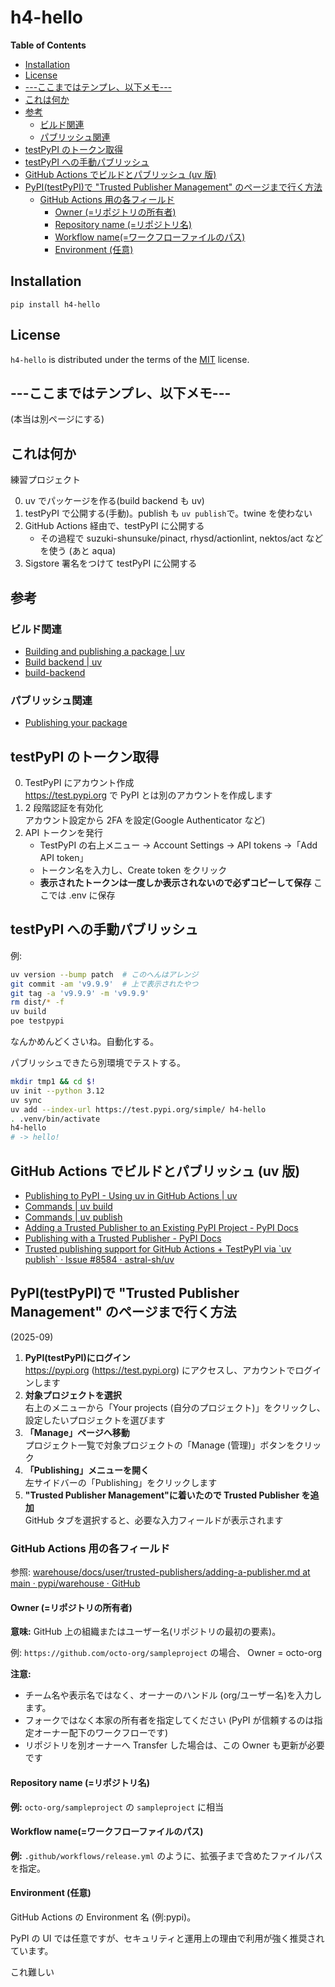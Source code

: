 # h4-hello

**Table of Contents**

- [Installation](#installation)
- [License](#license)
- [---ここまではテンプレ、以下メモ---](#---ここまではテンプレ以下メモ---)
- [これは何か](#これは何か)
- [参考](#参考)
  - [ビルド関連](#ビルド関連)
  - [パブリッシュ関連](#パブリッシュ関連)
- [testPyPI のトークン取得](#testpypi-のトークン取得)
- [testPyPI への手動パブリッシュ](#testpypi-への手動パブリッシュ)
- [GitHub Actions でビルドとパブリッシュ (uv 版)](#github-actions-でビルドとパブリッシュ-uv-版)
- [PyPI(testPyPI)で "Trusted Publisher Management" のページまで行く方法](#pypitestpypiで-trusted-publisher-management-のページまで行く方法)
  - [GitHub Actions 用の各フィールド](#github-actions-用の各フィールド)
    - [Owner (=リポジトリの所有者)](#owner-リポジトリの所有者)
    - [Repository name (=リポジトリ名)](#repository-name-リポジトリ名)
    - [Workflow name(=ワークフローファイルのパス)](#workflow-nameワークフローファイルのパス)
    - [Environment (任意)](#environment-任意)

## Installation

```console
pip install h4-hello
```

## License

`h4-hello` is distributed under the terms of the [MIT](https://spdx.org/licenses/MIT.html) license.

## ---ここまではテンプレ、以下メモ---

(本当は別ページにする)

## これは何か

練習プロジェクト

0. uv でパッケージを作る(build backend も uv)
1. testPyPI で公開する(手動)。publish も `uv publish`で。twine を使わない
2. GitHub Actions 経由で、testPyPI に公開する
   - その過程で suzuki-shunsuke/pinact, rhysd/actionlint, nektos/act などを使う (あと aqua)
3. Sigstore 署名をつけて testPyPI に公開する

## 参考

### ビルド関連

- [Building and publishing a package | uv](https://docs.astral.sh/uv/guides/package/)
- [Build backend | uv](https://docs.astral.sh/uv/concepts/build-backend/)
- [build\-backend](https://docs.astral.sh/uv/reference/settings/#build-backend)

### パブリッシュ関連

- [Publishing your package](https://docs.astral.sh/uv/guides/package/#publishing-your-package)

## testPyPI のトークン取得

0. TestPyPI にアカウント作成\
   https://test.pypi.org で PyPI とは別のアカウントを作成します
1. 2 段階認証を有効化\
   アカウント設定から 2FA を設定(Google Authenticator など)
2. API トークンを発行
   - TestPyPI の右上メニュー → Account Settings → API tokens →「Add API token」
   - トークン名を入力し、Create token をクリック
   - **表示されたトークンは一度しか表示されないので必ずコピーして保存**
     ここでは .env に保存

## testPyPI への手動パブリッシュ

例:

```sh
uv version --bump patch  # このへんはアレンジ
git commit -am 'v9.9.9'  # 上で表示されたやつ
git tag -a 'v9.9.9' -m 'v9.9.9'
rm dist/* -f
uv build
poe testpypi
```

なんかめんどくさいね。自動化する。

パブリッシュできたら別環境でテストする。

```sh
mkdir tmp1 && cd $!
uv init --python 3.12
uv sync
uv add --index-url https://test.pypi.org/simple/ h4-hello
. .venv/bin/activate
h4-hello
# -> hello!
```

## GitHub Actions でビルドとパブリッシュ (uv 版)

- [Publishing to PyPI - Using uv in GitHub Actions | uv](https://docs.astral.sh/uv/guides/integration/github/#publishing-to-pypi)
- [Commands | uv build](https://docs.astral.sh/uv/reference/cli/#uv-build)
- [Commands | uv publish](https://docs.astral.sh/uv/reference/cli/#uv-publish)
- [Adding a Trusted Publisher to an Existing PyPI Project - PyPI Docs](https://docs.pypi.org/trusted-publishers/adding-a-publisher/)
- [Publishing with a Trusted Publisher - PyPI Docs](https://docs.pypi.org/trusted-publishers/using-a-publisher/)
- [Trusted publishing support for GitHub Actions + TestPyPI via \`uv publish\` · Issue #8584 · astral-sh/uv](https://github.com/astral-sh/uv/issues/8584)

## PyPI(testPyPI)で "Trusted Publisher Management" のページまで行く方法

(2025-09)

1. **PyPI(testPyPI)にログイン**\
   <https://pypi.org> (<https://test.pypi.org>) にアクセスし、アカウントでログインします
2. **対象プロジェクトを選択**\
   右上のメニューから「Your projects (自分のプロジェクト)」をクリックし、設定したいプロジェクトを選びます
3. **「Manage」ページへ移動**\
   プロジェクト一覧で対象プロジェクトの「Manage (管理)」ボタンをクリック
4. **「Publishing」メニューを開く**\
   左サイドバーの「Publishing」をクリックします
5. **"Trusted Publisher Management"に着いたので Trusted Publisher を追加**\
   GitHub タブを選択すると、必要な入力フィールドが表示されます

### GitHub Actions 用の各フィールド

参照: [warehouse/docs/user/trusted-publishers/adding-a-publisher.md at main · pypi/warehouse · GitHub](https://github.com/pypi/warehouse/blob/main/docs/user/trusted-publishers/adding-a-publisher.md)

#### Owner (=リポジトリの所有者)

**意味:** GitHub 上の組織またはユーザー名(リポジトリの最初の要素)。

例: `https://github.com/octo-org/sampleproject` の場合、
Owner = octo-org

**注意:**

- チーム名や表示名ではなく、オーナーのハンドル (org/ユーザー名)を入力します。
- フォークではなく本家の所有者を指定してください (PyPI が信頼するのは指定オーナー配下のワークフローです)
- リポジトリを別オーナーへ Transfer した場合は、この Owner も更新が必要です

#### Repository name (=リポジトリ名)

**例:** `octo-org/sampleproject` の `sampleproject` に相当

#### Workflow name(=ワークフローファイルのパス)

**例:** `.github/workflows/release.yml` のように、拡張子まで含めたファイルパスを指定。

#### Environment (任意)

GitHub Actions の Environment 名 (例:pypi)。

PyPI の UI では任意ですが、セキュリティと運用上の理由で利用が強く推奨されています。

これ難しい
